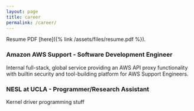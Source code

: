 ```yaml
---
layout: page
title: career
permalink: /career/
---
```


Resume PDF [here]({% link /assets/files/resume.pdf %}).

### Amazon AWS Support - Software Development Engineer

Internal full-stack, global service providing an AWS API proxy functionality with 
builtin security and tool-building platform for AWS Support Engineers.


### NESL at UCLA - Programmer/Research Assistant

Kernel driver programming stuff
